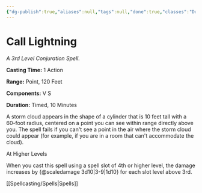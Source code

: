 ```yaml
---
{"dg-publish":true,"aliases":null,"tags":null,"done":true,"classes":"Druid,","spellLevel":3,"school":"Conjuration","source":"PHB","permalink":"/spells/call-lightning/","dgHomeLink":false,"dgPassFrontmatter":true}
---
```


# Call Lightning
*A 3rd Level Conjuration Spell.*

**Casting Time:** 1 Action

**Range:** Point, 120 Feet

**Components:** V S 

**Duration:** Timed, 10 Minutes

A storm cloud appears in the shape of a cylinder that is 10 feet tall with a 60-foot radius, centered on a point you can see within range directly above you. The spell fails if you can't see a point in the air where the storm cloud could appear (for example, if you are in a room that can't accommodate the cloud).

At Higher Levels

When you cast this spell using a spell slot of 4th or higher level, the damage increases by {@scaledamage 3d10|3-9|1d10} for each slot level above 3rd.

[[Spellcasting/Spells|Spells]]